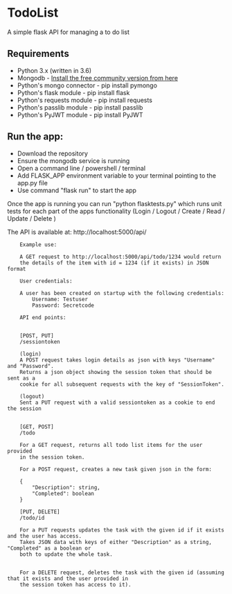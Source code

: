 # TodoList
A simple flask API for managing a to do list

## Requirements

* Python 3.x (written in 3.6)
* Mongodb - [Install the free community version from here](https://docs.mongodb.com/manual/administration/install-community/)
* Python's mongo connector - pip install pymongo
* Python's flask module - pip install flask
* Python's requests module - pip install requests
* Python's passlib module - pip install passlib
* Python's PyJWT module - pip install PyJWT


## Run the app:

* Download the repository
* Ensure the mongodb service is running
* Open a command line / powershell / terminal
* Add FLASK_APP environment variable to your terminal pointing to the app.py file
* Use command "flask run" to start the app

Once the app is running you can run "python flasktests.py" which runs unit tests for each part of the apps functionality
(Login / Logout / Create / Read / Update / Delete )



The API is available at:
        http://localhost:5000/api/

        Example use:

        A GET request to http://localhost:5000/api/todo/1234 would return
        the details of the item with id = 1234 (if it exists) in JSON format

        User credentials:

        A user has been created on startup with the following credentials:
            Username: Testuser
            Password: Secretcode

        API end points:


        [POST, PUT]
        /sessiontoken
        
        (login)
        A POST request takes login details as json with keys "Username" and "Password".
        Returns a json object showing the session token that should be sent as a
        cookie for all subsequent requests with the key of "SessionToken".

        (logout)
        Sent a PUT request with a valid sessiontoken as a cookie to end the session


        [GET, POST]
        /todo

        For a GET request, returns all todo list items for the user provided
        in the session token.

        For a POST request, creates a new task given json in the form:

        {
            "Description": string,
            "Completed": boolean
        }

        [PUT, DELETE]
        /todo/id

        For a PUT requests updates the task with the given id if it exists and the user has access.
        Takes JSON data with keys of either "Description" as a string, "Completed" as a boolean or
        both to update the whole task.


        For a DELETE request, deletes the task with the given id (assuming that it exists and the user provided in
        the session token has access to it).
